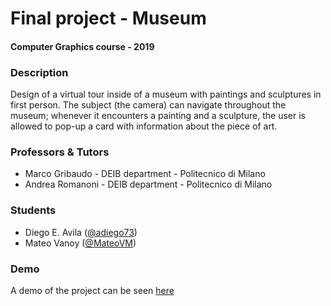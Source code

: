 # Final project - Museum
#### Computer Graphics course - 2019

### Description
Design of a virtual tour inside of a museum with paintings and sculptures in first person. The subject (the camera) can navigate throughout the museum; whenever it encounters a painting and a sculpture, the user is allowed to pop-up a card with information about the piece of art.

### Professors & Tutors
 * Marco Gribaudo - DEIB department - Politecnico di Milano
 * Andrea Romanoni - DEIB department - Politecnico di Milano
 
### Students
 * Diego E. Avila ([@adiego73](http://github.com/adiego73))
 * Mateo Vanoy ([@MateoVM](https://github.com/MateoVM))

### Demo
A demo of the project can be seen [here](https://adiego73.github.io/cg-final-project/)
